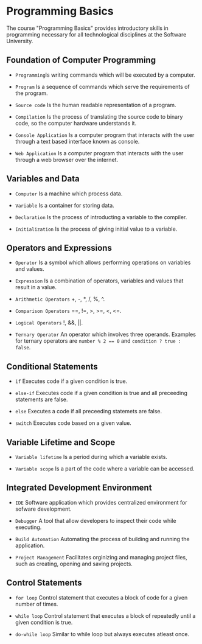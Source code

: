 # Programming Basics

The course "Programming Basics" provides introductory skills in programming
necessary for all technological disciplines at the Software University.

## Foundation of Computer Programming

- `Programming`Is writing commands which will be executed by a computer.

- `Program` Is a sequence of commands which serve the requirements of the
program.

- `Source code` Is the human readable representation of a program.

- `Compilation` Is the process of translating the source code to binary code,
so the computer hardware understands it.

- `Console Application` Is a computer program that interacts with the user
through a text based interface known as console.

- `Web Application` Is a computer program that interacts with the user through
a web browser over the internet.

## Variables and Data

- `Computer` Is a machine which process data.

- `Variable` Is a container for storing data.

- `Declaration` Is the process of introducting a variable to the compiler.

- `Initialization` Is the process of giving initial value to a variable.

## Operators and Expressions

- `Operator` Is a symbol which allows performing operations on variables and
values.

- `Expression` Is a combination of operators, variables and values that result
in a value.

- `Arithmetic Operators` +, -, *, /, %, ^.

- `Comparison Operators` ==, !=, >, >=, <, <=.

- `Logical Operators` !, &&, ||.

- `Ternary Operator` An operator which involves three operands. Examples for
ternary operators are `number % 2 == 0` and `condition ? true : false`.

## Conditional Statements

- `if` Executes code if a given condition is true.

- `else-if` Executes code if a given condition is true and all
preceeding statements are false.

- `else` Executes a code if all preceeding statemets are false.

- `switch` Executes code based on a given value.

## Variable Lifetime and Scope

- `Variable lifetime` Is a period during which a variable exists.

- `Variable scope` Is a part of the code where a variable can be accessed.

## Integrated Development Environment

- `IDE` Software application which provides centralized environment for sofware
development.

- `Debugger` A tool that allow developers to inspect their code while
executing.

- `Build Automation` Automating the process of building and running the
application.

- `Project Management` Facilitates orginizing and managing project files, such
as creating, opening and saving projects.

## Control Statements

- `for loop` Control statement that executes a block of code for a given number
of times.

- `while loop` Control statement that executes a block of repeatedly until a
given condition is true.

- `do-while loop` Similar to while loop but always executes atleast once.
